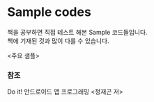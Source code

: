 # Sample codes
책을 공부하면 직접 테스트 해본 Sample 코드들입니다.     
책에 기재된 것과 많이 다를 수 있습니다.

<주요 샘플>



### 참조
Do it! 안드로이드 앱 프로그래밍 <정재곤 저>
